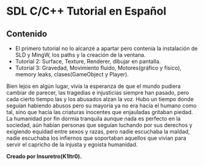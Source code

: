 # SDL C/C++ Tutorial en Español
## Contenido

* El primero tutorial no lo alcanzé a apartar pero contenía la instalación de SLD y MingW,
los paths y la creación de la ventana.
* Tutorial 2: Surface, Texture, Renderer, dibujar en pantalla.
* Tutorial 3: Gravedad, Movimiento fluido, Motores(gráfico y físico), memory leaks, clases(GameObject y Player).

Bien lejos en algún lugar, vivía la esperanza de que el mundo pudiera cambiar de parecer,
las tragedias e injusticias siempre han pasado, pero cada cierto tiempo las y los abusados
alzan la voz. Hubo un tiempo donde seguían habiendo abusos pero su mayoría ya no era hacía el humano
como tal, sino que hacía las criaturas inocentes que enjauladas gritaban piedad. La humanidad
por fin dormia tranquila aunque nada es perfecto en la sociedad, aún habían personas que seguían
luchando por sus derechos y exigiendo equidad entre sexos y razas, pero nadie escuchaba la maldad,
nadie escuchaba los infiernos que soportaban aquellos que vivian para servir el capricho de la injusta y egoísta humanidad.


**Creado por Insuretro(K1ltr0).**